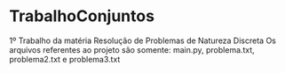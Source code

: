 # TrabalhoConjuntos
1º Trabalho da matéria Resolução de Problemas de Natureza Discreta
Os arquivos referentes ao projeto são somente: main.py, problema.txt, problema2.txt e problema3.txt
